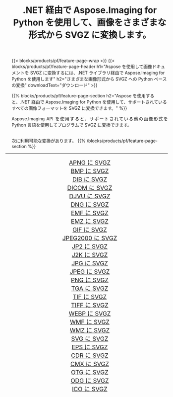 ﻿---
title: .NET 経由で Aspose.Imaging for Python を使用して、画像をさまざまな形式から SVGZ に変換します。 
weight: 3920
url: /ja/python-net/conversion/to/svgz 
lang: ja
langdirlevel: 2
locales: zh-hans,ja,it,ru,de,es,fr,nl,id,lt,pl,pt,vi,tr,ko,zh-hant,ar,hi,th,sv,cs,uk,he
description: .NET ライブラリ経由で Aspose.Imaging for Python を使用して、さまざまな形式から SVGZ に変換できます。
---

{{< blocks/products/pf/feature-page-wrap >}}
{{< blocks/products/pf/feature-page-header h1="Aspose を使用して画像ドキュメントを SVGZ に変換するには、.NET ライブラリ経由で Aspose.Imaging for Python を使用します" h2="さまざまな画像形式から SVGZ への Python ベースの変換" downloadText="ダウンロード" >}}


{{% blocks/products/pf/feature-page-section  h2="Aspose を使用すると、.NET 経由で Aspose.Imaging for Python を使用して、サポートされているすべての画像フォーマットを SVGZ に変換できます。" %}}
<p align=justify>Aspose.Imaging API を使用すると、サポートされている他の画像形式を Python 言語を使用してプログラムで SVGZ に変換できます。</p>
<br/>
次に利用可能な変換があります。
{{% /blocks/products/pf/feature-page-section %}}
<div class="container-fluid productfamilypage bg-gray">
    <div class="convertypes bg-gray agp-content section">
        <div class="container">
		<hr style="margin-left:-20px;"/>
		<div class="row other-converters" style="gap: 10px;font-size: 19px;text-align:center;">
		    <div class='col-md-2 other-converter remove-lp remove-rp'><a href="/imaging/ja/python-net/conversion/apng-to-svgz" style="padding:15px;">APNG に SVGZ</a></div>
<div class='col-md-2 other-converter remove-lp remove-rp'><a href="/imaging/ja/python-net/conversion/bmp-to-svgz" style="padding:15px;">BMP に SVGZ</a></div>
<div class='col-md-2 other-converter remove-lp remove-rp'><a href="/imaging/ja/python-net/conversion/dib-to-svgz" style="padding:15px;">DIB に SVGZ</a></div>
<div class='col-md-2 other-converter remove-lp remove-rp'><a href="/imaging/ja/python-net/conversion/dicom-to-svgz" style="padding:15px;">DICOM に SVGZ</a></div>
<div class='col-md-2 other-converter remove-lp remove-rp'><a href="/imaging/ja/python-net/conversion/djvu-to-svgz" style="padding:15px;">DJVU に SVGZ</a></div>
<div class='col-md-2 other-converter remove-lp remove-rp'><a href="/imaging/ja/python-net/conversion/dng-to-svgz" style="padding:15px;">DNG に SVGZ</a></div>
<div class='col-md-2 other-converter remove-lp remove-rp'><a href="/imaging/ja/python-net/conversion/emf-to-svgz" style="padding:15px;">EMF に SVGZ</a></div>
<div class='col-md-2 other-converter remove-lp remove-rp'><a href="/imaging/ja/python-net/conversion/emz-to-svgz" style="padding:15px;">EMZ に SVGZ</a></div>
<div class='col-md-2 other-converter remove-lp remove-rp'><a href="/imaging/ja/python-net/conversion/gif-to-svgz" style="padding:15px;">GIF に SVGZ</a></div>
<div class='col-md-2 other-converter remove-lp remove-rp'><a href="/imaging/ja/python-net/conversion/jpeg2000-to-svgz" style="padding:15px;">JPEG2000 に SVGZ</a></div>
<div class='col-md-2 other-converter remove-lp remove-rp'><a href="/imaging/ja/python-net/conversion/jp2-to-svgz" style="padding:15px;">JP2 に SVGZ</a></div>
<div class='col-md-2 other-converter remove-lp remove-rp'><a href="/imaging/ja/python-net/conversion/j2k-to-svgz" style="padding:15px;">J2K に SVGZ</a></div>
<div class='col-md-2 other-converter remove-lp remove-rp'><a href="/imaging/ja/python-net/conversion/jpg-to-svgz" style="padding:15px;">JPG に SVGZ</a></div>
<div class='col-md-2 other-converter remove-lp remove-rp'><a href="/imaging/ja/python-net/conversion/jpeg-to-svgz" style="padding:15px;">JPEG に SVGZ</a></div>
<div class='col-md-2 other-converter remove-lp remove-rp'><a href="/imaging/ja/python-net/conversion/png-to-svgz" style="padding:15px;">PNG に SVGZ</a></div>
<div class='col-md-2 other-converter remove-lp remove-rp'><a href="/imaging/ja/python-net/conversion/tga-to-svgz" style="padding:15px;">TGA に SVGZ</a></div>
<div class='col-md-2 other-converter remove-lp remove-rp'><a href="/imaging/ja/python-net/conversion/tif-to-svgz" style="padding:15px;">TIF に SVGZ</a></div>
<div class='col-md-2 other-converter remove-lp remove-rp'><a href="/imaging/ja/python-net/conversion/tiff-to-svgz" style="padding:15px;">TIFF に SVGZ</a></div>
<div class='col-md-2 other-converter remove-lp remove-rp'><a href="/imaging/ja/python-net/conversion/webp-to-svgz" style="padding:15px;">WEBP に SVGZ</a></div>
<div class='col-md-2 other-converter remove-lp remove-rp'><a href="/imaging/ja/python-net/conversion/wmf-to-svgz" style="padding:15px;">WMF に SVGZ</a></div>
<div class='col-md-2 other-converter remove-lp remove-rp'><a href="/imaging/ja/python-net/conversion/wmz-to-svgz" style="padding:15px;">WMZ に SVGZ</a></div>
<div class='col-md-2 other-converter remove-lp remove-rp'><a href="/imaging/ja/python-net/conversion/svg-to-svgz" style="padding:15px;">SVG に SVGZ</a></div>
<div class='col-md-2 other-converter remove-lp remove-rp'><a href="/imaging/ja/python-net/conversion/eps-to-svgz" style="padding:15px;">EPS に SVGZ</a></div>
<div class='col-md-2 other-converter remove-lp remove-rp'><a href="/imaging/ja/python-net/conversion/cdr-to-svgz" style="padding:15px;">CDR に SVGZ</a></div>
<div class='col-md-2 other-converter remove-lp remove-rp'><a href="/imaging/ja/python-net/conversion/cmx-to-svgz" style="padding:15px;">CMX に SVGZ</a></div>
<div class='col-md-2 other-converter remove-lp remove-rp'><a href="/imaging/ja/python-net/conversion/otg-to-svgz" style="padding:15px;">OTG に SVGZ</a></div>
<div class='col-md-2 other-converter remove-lp remove-rp'><a href="/imaging/ja/python-net/conversion/odg-to-svgz" style="padding:15px;">ODG に SVGZ</a></div>
<div class='col-md-2 other-converter remove-lp remove-rp'><a href="/imaging/ja/python-net/conversion/ico-to-svgz" style="padding:15px;">ICO に SVGZ</a></div>
                </div>
        </div>
    </div>
</div>
<br/>

